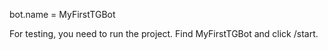 bot.name = MyFirstTGBot

For testing, you need to run the project. Find MyFirstTGBot and click /start.